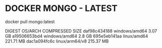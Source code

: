 
# DOCKER MONGO - LATEST

docker pull mongo:latest


DIGEST              OS/ARCH             COMPRESSED SIZE 
daf98c434188        windows/amd64       3.07 GB
a19506653bd4        windows/amd64       2.8 GB
695e5eb141aa        linux/amd64         221.71 MB
dac1a094fc6c        linux/arm64/v8      215.37 MB